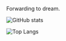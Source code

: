 Forwarding to dream.

![GitHub stats](https://github-readme-stats.vercel.app/api?username=sheip9&theme=radical&locale=cn)

![Top Langs](https://github-readme-stats.vercel.app/api/top-langs/?username=sheip9&layout=compact&theme=radical&locale=cn)
